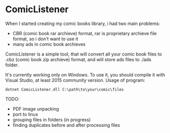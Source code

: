 # ComicListener


When I started creating my comic books library, i had two main problems:
 - CBR (comic book rar archieve) format, rar is proprietary archieve file format, so i don't want to use it
 - many ads in comic book archieves
 
 

ComicListener is a simple tool, that will convert all your comic book files to .cbz (comic book zip archieve) format, and will store ads files to ./ads folder.

It's currently working only on Windows. 
To use it, you should compile it with Visual Studio, at least 2015 community version.
Usage of program:
```
dotnet ComicListener.dll C:\path\to\your\comic\files
```

TODO:
- PDF image unpacking
- port to linux
- grouping files in folders (in progress)
- finding duplicates before and after processing files

